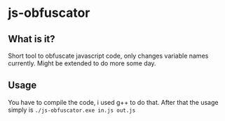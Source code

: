 # js-obfuscator
## What is it?
Short tool to obfuscate javascript code, only changes variable names currently. Might be extended to do more some day.
## Usage
You have to compile the code, i used g++ to do that. After that the usage simply is `./js-obfuscator.exe in.js out.js`
